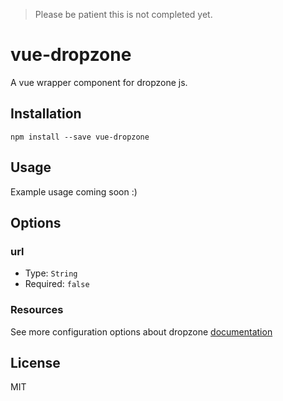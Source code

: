 > Please be patient this is not completed yet.

# vue-dropzone
A vue wrapper component for dropzone js.

## Installation
```shell
npm install --save vue-dropzone
```

## Usage
Example usage coming soon :)

## Options

### url
* Type: `String`
* Required: `false`

### Resources

See more configuration options about dropzone [documentation](http://www.dropzonejs.com/)

## License
MIT
